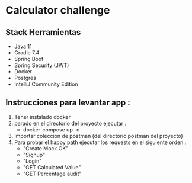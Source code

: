 # Calculator challenge

## Stack Herramientas
- Java 11
- Gradle 7.4
- Spring Boot
- Spring Security (JWT)
- Docker
- Postgres
- IntelliJ Community Edition

## Instrucciones para levantar app :

1. Tener instalado docker
2. parado en el directorio del proyecto ejecutar :
   - docker-compose up -d
3. Importar coleccion de postman (del directorio postman del proyecto)
4. Para probar el happy path ejecutar los requests en el siguiente orden :
   - "Create Mock OK"
   - "Signup"
   - "Login"
   - "GET Calculated Value"
   - "GET Percentage audit"